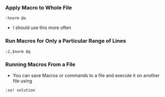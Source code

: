 ### Apply Macro to Whole File
`:%norm @a`
- I should use this more often

### Run Macros for Only a Particular Range of Lines
`:2,$norm @q`


### Running Macros From a File
- You can save Macros or commands to a file and execute it on another file using
```
:so! solution
```
